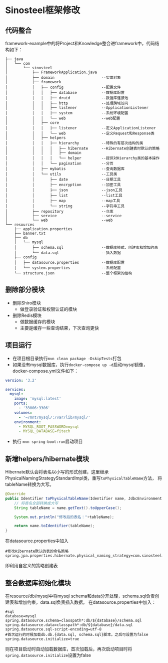 # Sinosteel框架修改

## 代码整合
framework-example中的将Project和Knowledge整合进framework中，代码结构如下：
```aidl
├── java
│   └── com
│       └── sinosteel
│           ├── FrameworkApplication.java
│           ├── domain                     --实体对象
│           ├── framework                  
│           │   ├── config                 --配置文件
│           │   │   ├── database           --数据库配置
│           │   │   ├── druid              --数据库连接池
│           │   │   ├── http               --处理跨域访问
│           │   │   ├── listener           --ApplicationListener
│           │   │   ├── system             --系统环境配置
│           │   │   └── web                --web配置
│           │   ├── core
│           │   │   ├── listener           --定义ApplicationListener
│           │   │   └── web                --定义Request和Response类
│           │   ├── helpers
│           │   │   ├── hierarchy          --特殊的有层次结构的类
│           │   │   │   ├── hibernate      --Hibernate创建表时默认的策略
│           │   │   │   ├── domain
│           │   │   │   └── helper         --提供对Hierarchy类的基本操作
│           │   │   └── pagination         --分页
│           │   ├── mybatis                --查询数据库
│           │   └── utils                  --工具类
│           │       ├── date               --日期工具
│           │       ├── encryption         --加密工具
│           │       ├── json               --json工具
│           │       ├── list               --list工具
│           │       ├── map                --map工具
│           │       └── string             --字符串工具
│           ├── repository                 --仓库
│           ├── service                    --service
│           └── web                        --web
└── resources                              
    ├── application.properties
    ├── banner.txt
    ├── db
    │   └── mysql
    │       ├── schema.sql                 --数据库模式，创建表和增加约束
    │       └── data.sql                   --插入数据
    ├── config
    │   ├── datasource.properties          --数据库配置
    │   └── system.properties              --系统配置
    └── structure.json                     --整个框架的结构
```
## 删除部分模块
- 删除Shiro模块
    - 做登录验证和权限认证的模块
- 删除Redis模块
    - 做数据缓存的模块
    - 主要是缓存一些查询结果，下次查询更快
## 项目运行
- 在项目根目录执行`mvn clean package -DskipTests`打包
- 如果没有mysql数据库，执行`docker-compose up -d`启动mysql镜像，docker-compose.yml文件如下：
```yaml
version: '3.2'

services:
  mysql:
    image: 'mysql:latest'
    ports:
      - '33006:3306'
    volumes:
      - '~/mnt/mysql/:/var/lib/mysql/'
    environment:
      - MYSQL_ROOT_PASSWORD=mysql
      - MYSQL_DATABASE=fitech
```
- 执行 `mvn spring-boot:run`启动项目

## 新增helpers/hibernate模块
Hibernate默认会将表名以小写的形式创建，这里继承PhysicalNamingStrategyStandardImpl类，重写`toPhysicalTableName`方法，
将tableName转换为大写。
```java
@Override
public Identifier toPhysicalTableName(Identifier name, JdbcEnvironment context) {
    // 将表名全部转换成大写
    String tableName = name.getText().toUpperCase();

    System.out.println("修改后的表名："+tableName);

    return name.toIdentifier(tableName);
}
```
在datasource.properties中加入 
```
#修改Hibernate默认的表的命名策略
spring.jpa.properties.hibernate.physical_naming_strategy=com.sinosteel.framework.helpers.hibernate.HibernateSqlUpperCaseStrategy
```
即利用自定义的策略创建表

## 整合数据库初始化模块
在resource/db/mysql中将mysql schema和data分开处理，schema.sql负责创建表和增加约束，data.sql负责插入数据。
在datasource.properties中加入：
```
#sql
database=mysql
spring.datasource.schema=classpath*:db/${database}/schema.sql
spring.datasource.data=classpath*:db/${database}/data.sql
spring.datasource.sql-script-encoding=utf-8
#首次运行的时候加载db.db.{data.sql, schema.sql}脚本。之后可设置为false
spring.datasource.initialize=true
```
则在项目启动时自动加载数据库，首次加载后，再次启动项目时将 `spring.datasource.initialize`设置为false